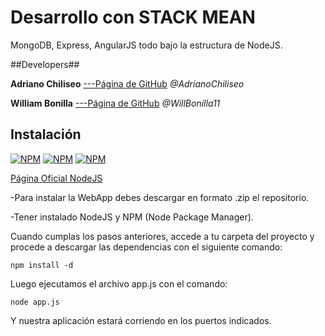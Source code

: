 Desarrollo con STACK MEAN
=========================

MongoDB, Express, AngularJS todo bajo la estructura de NodeJS.

##Developers##

**Adriano Chiliseo** [---Página de GitHub](https://github.com/Chiliseo)
*@AdrianoChiliseo*

**William Bonilla**  [---Página de GitHub](https://github.com/WilliamBonilla)
*@WillBonilla11*

Instalación
----------- 

[![NPM](https://nodei.co/npm/mongodb.png?downloads=true&downloadRank=true&stars=true)](https://nodei.co/npm/mongodb/)
[![NPM](https://nodei.co/npm/express.png?downloads=true&downloadRank=true&stars=true)](https://nodei.co/npm/express/)
[![NPM](https://nodei.co/npm/angular.png?downloads=true&downloadRank=true&stars=true)](https://nodei.co/npm/angular/)

[Página Oficial NodeJS](http://nodejs.org/download/)

-Para instalar la WebApp debes descargar en formato .zip el repositorio.

-Tener instalado NodeJS y NPM (Node Package Manager).

Cuando cumplas los pasos anteriores, accede a tu carpeta del proyecto y procede a descargar las dependencias 
con el siguiente comando:

`npm install -d`

Luego ejecutamos el archivo app.js con el comando:

`node app.js`

Y nuestra aplicación estará corriendo en los puertos indicados. 